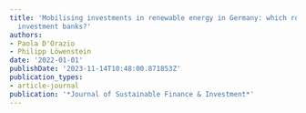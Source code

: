 ```yaml
---
title: 'Mobilising investments in renewable energy in Germany: which role for public
  investment banks?'
authors:
- Paola D'Orazio
- Philipp Löwenstein
date: '2022-01-01'
publishDate: '2023-11-14T10:48:00.871853Z'
publication_types:
- article-journal
publication: '*Journal of Sustainable Finance & Investment*'
---
```

